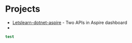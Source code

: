 

# Projects


- [Letslearn-dotnet-aspire](https://github.com/ristoikonen/letslearn-dotnet-aspire) - Two APIs in Aspire dashboard
- 







```csh
test
```
